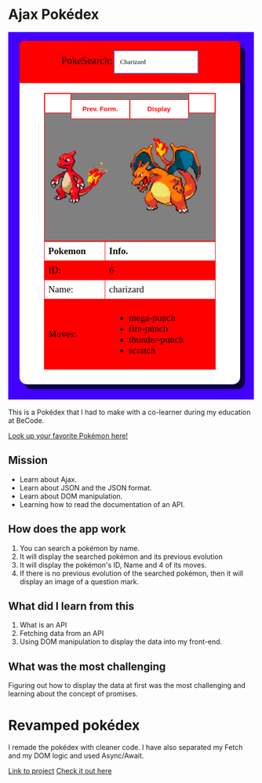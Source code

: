 # Ajax Pokédex

![PokéDex](./assets/img/ajaxpokedex.png)

This is a Pokédex that I had to make with a co-learner during my education at BeCode.

[Look up your favorite Pokémon here!](https://pokedex-ajax.netlify.com/)

## Mission

- Learn about Ajax.
- Learn about JSON and the JSON format.
- Learn about DOM manipulation.
- Learning how to read the documentation of an API.

## How does the app work

1. You can search a pokémon by name.
1. It will display the searched pokémon and its previous evolution
1. It will display the pokémon's ID, Name and 4 of its moves.
1. If there is no previous evolution of the searched pokémon, then it will display an image of a question mark.

## What did I learn from this

1. What is an API
1. Fetching data from an API
1. Using DOM manipulation to display the data into my front-end.

## What was the most challenging

Figuring out how to display the data at first was the most challenging and learning about the concept of promises.

# Revamped pokédex

I remade the pokédex with cleaner code. I have also separated my Fetch and my DOM logic and used Async/Await.

[Link to project](https://github.com/HichamBezzizi/pokedex-revamped)
[Check it out here](https://pokedex-revamped.netlify.com/)